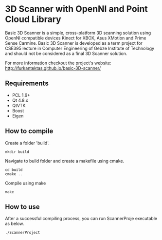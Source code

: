 3D Scanner with OpenNI and Point Cloud Library
========================

Basic 3D Scanner is a simple, cross-platform 3D scanning solution using OpenNI compatible devices Kinect for XBOX, Asus XMotion and Prime Sense Carmine. Basic 3D Scanner is developed as a term project for CSE395 lecture in Computer Engineering of Gebze Institute of Technology and should not be considered as a final 3D Scanner solution.

For more information checkout the project's website: http://furkantektas.github.io/basic-3D-scanner/

## Requirements ##
* PCL 1.6+
* Qt 4.8.x
* QtVTK
* Boost 
* Eigen

## How to compile ##
Create a folder 'build'.
```
mkdir build
```

Navigate to build folder and create a makefile using cmake.
```
cd build
cmake ..
```

Compile using make
```
make
```

## How to use ##
After a successful compiling process, you can run ScannerProje executable as below.

```
./ScannerProject 
```